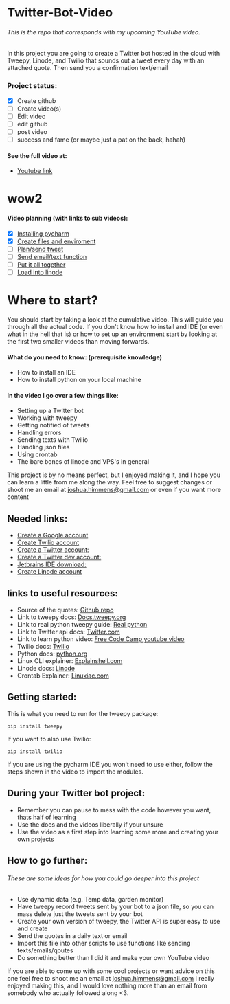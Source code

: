# Twitter-Bot-Video
###### This is the repo that corresponds with my upcoming YouTube video.

In this project you are going to create a Twitter bot hosted in the cloud with Tweepy, Linode, and Twilio that sounds
out a tweet every day with an attached quote. Then send you a confirmation text/email
### Project status:

- [X] Create github
- [ ] Create video(s)
- [ ] Edit video
- [ ] edit github
- [ ] post video
- [ ] success and fame (or maybe just a pat on the back, hahah)

#### See the full video at:
- [Youtube link](jfcom.ca)

# wow2

#### Video planning (with links to sub videos):
- [X] [Installing pycharm](youtube.com)
- [X] [Create files and enviroment](youtube.com)
- [ ] [Plan/send tweet](youtube.com)
- [ ] [Send email/text function](youtube.com)
- [ ] [Put it all together](youtube.com)
- [ ] [Load into linode](youtube.com)

# Where to start?
You should start by taking a look at the cumulative video. This will guide you through all the actual code.
If you don't know how to install and IDE (or even what in the hell that is) or how to set up an environment
start by looking at the first two smaller videos than moving forwards.
#### What do you need to know: (prerequisite knowledge)
- How to install an IDE
- How to install python on your local machine


#### In the video I go over a few things like:
- Setting up a Twitter bot
- Working with tweepy
- Getting notified of tweets
- Handling errors
- Sending texts with Twilio
- Handling json files
- Using crontab
- The bare bones of linode and VPS's in general

This project is by no means perfect, but I enjoyed making it, and I hope you can learn a little from me along the way.
Feel free to suggest changes or shoot me an email at [joshua.himmens@gmail.com](mailto:joshua.himmens@gmail.com)
or even if you want more content

## Needed links:
- [Create a Google account](https://accounts.google.com/signup/v2/webcreateaccount?hl=en&flowName=GlifWebSignIn&flowEntry=SignUp)
- [Create Twilio account](https://www.twilio.com/try-twilio)
- [Create a Twitter account:](https://twitter.com/i/flow/signup)
- [Create a Twitter dev account:](https://developer.twitter.com/en/apply-for-access)
- [Jetbrains IDE download:](https://www.jetbrains.com/pycharm/)
- [Create Linode account](https://linode.com/)


## links to useful resources:

- Source of the quotes: [Github repo](https://github.com/sumanto/goodreads-quotes/blob/master/quotes.json)
- Link to tweepy docs: [Docs.tweepy.org](https://docs.tweepy.org/en/latest/index.html)
- Link to real python tweepy guide: [Real python](https://realpython.com/twitter-bot-python-tweepy/)
- Link to Twitter api docs: [Twitter.com](https://developer.twitter.com/en/docs)
- Link to learn python video: [Free Code Camp youtube video](https://www.youtube.com/watch?v=rfscVS0vtbw&t=1957s)
- Twilio docs: [Twilio](https://www.twilio.com/docs)
- Python docs: [python.org](https://docs.python.org/3/)
- Linux CLI explainer: [Explainshell.com](https://explainshell.com/)
- Linode docs: [Linode](https://www.linode.com/docs/)
- Crontab Explainer: [Linuxiac.com](https://linuxiac.com/how-to-use-cron-to-schedule-tasks-the-complete-beginners-guide/#h-cron-command-entries)


## Getting started:

This is what you need to run for the tweepy package:

    pip install tweepy
    
If you want to also use Twilio:

    pip install twilio

If you are using the pycharm IDE you won't need to use either, follow the steps shown in the video to import the modules.
## During your Twitter bot project:
- Remember you can pause to mess with the code however you want, thats half of learning
- Use the docs and the videos liberally if your unsure
- Use the video as a first step into learning some more and creating your own projects
## How to go further:
###### These are some ideas for how you could go deeper into this project
- Use dynamic data (e.g. Temp data, garden monitor)
- Have tweepy record tweets sent by your bot to a json file, so you can mass delete just the tweets sent by your bot
- Create your own version of tweepy, the Twitter API is super easy to use and create
- Send the quotes in a daily text or email
- Import this file into other scripts to use functions like sending texts/emails/qoutes
- Do something better than I did it and make your own YouTube video

If you are able to come up with some cool projects or want advice on this one feel free to shoot me an email at
[joshua.himmens@gmail.com](mailto:joshua.himmens@gmail.com)
I really enjoyed making this, and I would love nothing more than an email from somebody who actually followed along <3.